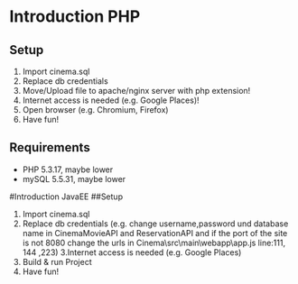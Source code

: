 # Introduction PHP
## Setup
  1. Import cinema.sql
  2. Replace db credentials
  3. Move/Upload file to apache/nginx server with php extension!
  4. Internet access is needed (e.g. Google Places)!
  5. Open browser (e.g. Chromium, Firefox)
  6. Have fun!


## Requirements
  * PHP 5.3.17, maybe lower
  * mySQL 5.5.31, maybe lower

#Introduction JavaEE
##Setup
  1. Import cinema.sql
  2. Replace db credentials (e.g. change username,password und database name in CinemaMovieAPI and ReservationAPI and if the port of the site is not 8080 change the urls in Cinema\src\main\webapp\app.js line:111, 144 ,223) 
  3.Internet access is needed (e.g. Google Places)
  4. Build & run Project
  5. Have fun!